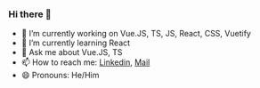 ### Hi there 👋

<!--
**mertkug/mertkug** is a ✨ _special_ ✨ repository because its `README.md` (this file) appears on your GitHub profile.

Here are some ideas to get you started:

- 🔭 I’m currently working on Vue.JS, React, CSS, Vuetify
- 🌱 I’m currently learning React
- 👯 I’m looking to collaborate on ...
- 🤔 I’m looking for help with ...
- 💬 Ask me about ...
- 📫 How to reach me: ...
- 😄 Pronouns: ...
- ⚡ Fun fact: ...
-->

- 🔭 I’m currently working on Vue.JS, TS, JS, React, CSS, Vuetify
- 🌱 I’m currently learning React
- 💬 Ask me about Vue.JS, TS
- 📫 How to reach me: [Linkedin](https://www.linkedin.com/in/mertkug/), [Mail](mailto:mert.kug@outlook.com)
- 😄 Pronouns: He/Him
